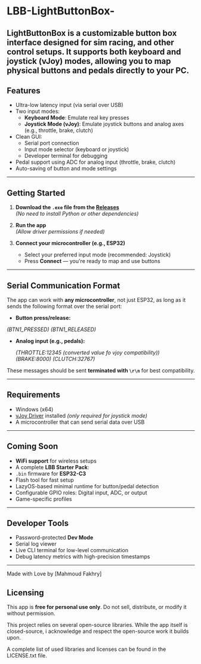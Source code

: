 # LBB-LightButtonBox-
LightButtonBox is a customizable button box interface designed for sim racing, and other control setups. It supports both keyboard and joystick (vJoy) modes, allowing you to map physical buttons and pedals directly to your PC.
---

## Features

-  Ultra-low latency input (via serial over USB)
- Two input modes:
  - **Keyboard Mode**: Emulate real key presses
  - **Joystick Mode (vJoy)**: Emulate joystick buttons and analog axes (e.g., throttle, brake, clutch)
- Clean GUI:
  - Serial port connection
  - Input mode selector (keyboard or joystick)
  - Developer terminal for debugging
- Pedal support using ADC for analog input (throttle, brake, clutch)
- Auto-saving of button and mode settings

---

## Getting Started

1. **Download the `.exe` file from the [Releases](https://github.com/mahmoud2344/LBB-LightButtonBox-/releases)**  
   *(No need to install Python or other dependencies)*

2. **Run the app**  
   *(Allow driver permissions if needed)*

3. **Connect your microcontroller (e.g., ESP32)**  
   - Select your preferred input mode (recommended: Joystick)
   - Press **Connect** — you're ready to map and use buttons

---

## Serial Communication Format

The app can work with **any microcontroller**, not just ESP32, as long as it sends the following format over the serial port:

- **Button press/release:**
	
*(BTN1_PRESSED)*
*(BTN1_RELEASED)*


- **Analog input (e.g., pedals):**

	*(THROTTLE:12345 (converted value fo vjoy compatibility))*
*(BRAKE:8000)*
*(CLUTCH:32767)*


These messages should be sent **terminated with `\r\n`** for best compatibility.

---

## Requirements

- Windows (x64)
- [vJoy Driver](https://github.com/BrunnerInnovation/vJoy/releases) installed *(only required for joystick mode)*
- A microcontroller that can send serial data over USB

---

## Coming Soon

- **WiFi support** for wireless setups
- A complete **LBB Starter Pack**:
- `.bin` firmware for **ESP32-C3**
- Flash tool for fast setup
- LazyOS-based minimal runtime for button/pedal detection
- Configurable GPIO roles: Digital input, ADC, or output
- Game-specific profiles

---

## Developer Tools

- Password-protected **Dev Mode**
- Serial log viewer
- Live CLI terminal for low-level communication
- Debug latency metrics with high-precision timestamps

---

Made with Love by [Mahmoud Fakhry]
## Licensing

This app is **free for personal use only**. Do not sell, distribute, or modify it without permission.

This project relies on several open-source libraries. While the app itself is closed-source, i acknowledge and respect the open-source work it builds upon.

A complete list of used libraries and licenses can be found in the LICENSE.txt file.
